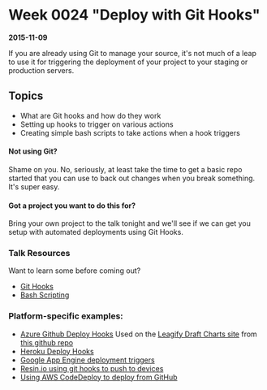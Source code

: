 # Week 0024 "Deploy with Git Hooks"
**2015-11-09**

If you are already using Git to manage your source, it's not much of a leap to
use it for triggering the deployment of your project to your staging or production
servers.

## Topics

* What are Git hooks and how do they work
* Setting up hooks to trigger on various actions
* Creating simple bash scripts to take actions when a hook triggers

#### Not using Git?
Shame on you.  No, seriously, at least take the time to get a basic repo started
that you can use to back out changes when you break something. It's super easy.

#### Got a project you want to do this for?
Bring your own project to the talk tonight and we'll see if we can get you setup
with automated deployments using Git Hooks.

### Talk Resources
Want to learn some before coming out?

* [Git Hooks](https://git-scm.com/book/en/v2/Customizing-Git-Git-Hooks)
* [Bash Scripting](http://tldp.org/HOWTO/Bash-Prog-Intro-HOWTO.html)

### Platform-specific examples:
* [Azure Github Deploy Hooks](https://azure.microsoft.com/en-us/documentation/articles/web-sites-publish-source-control/) Used on the [Leagify Draft Charts site](http://draftcharts.azurewebsites.net/) from [this github repo](https://github.com/Leagueify/draftcharts-jetstrap)
* [Heroku Deploy Hooks](https://devcenter.heroku.com/articles/github-integration)
* [Google App Engine deployment triggers](https://cloud.google.com/tools/cloud-repositories/docs/push-to-deploy#connect_your_git_repository_to_the_cloud_source_repository)
* [Resin.io using git hooks to push to devices](https://resin.io/how-it-works/)
* [Using AWS CodeDeploy to deploy from GitHub](http://docs.aws.amazon.com/codedeploy/latest/userguide/github-integ.html)
